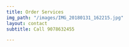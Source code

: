 ```yaml
---
title: Order Services
img_path: "/images/IMG_20180131_162215.jpg"
layout: contact
subtitle: Call 9078632455

---
```

